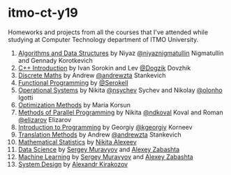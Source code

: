 # itmo-ct-y19

Homeworks and projects from all the courses that I've attended while studying at Computer Technology department of ITMO University.

1. [Algorithms and Data Structures](./algo-ds) by Niyaz [@niyaznigmatullin](https://github.com/niyaznigmatullin) Nigmatullin and Gennady Korotkevich
2. [C++ Introduction](./cpp-intro) by Ivan Sorokin and Lev [@Dogzik](https://github.com/Dogzik) Dovzhik
3. [Discrete Maths](./discrete-maths) by Andrew [@andrewzta](https://github.com/andrewzta) Stankevich
4. [Functional Programming](./functional-programming) by [@Serokell](https://github.com/Serokell)
5. [Operational Systems](./operational-systems) by Nikita [@nsychev](https://github.com/nsychev) Sychev and Nikolay [@olonho](https://github.com/olonho) Igotti
6. [Optimization Methods](./optimization-methods) by Maria Korsun
7. [Methods of Parallel Programming](./parallel-programming) by Nikita [@ndkoval](https://github.com/ndkoval) Koval and Roman [@elizarov](https://github.com/elizarov) Elizarov
8. [Introduction to Programming](./programming-intro) by Georgiy [@kgeorgiy](https://github.com/kgeorgiy) Korneev
9. [Translation Methods](./translation-methods) by Andrew [@andrewzta](https://github.com/andrewzta) Stankevich
10. [Mathematical Statistics](./mathstats) by [Nikita Alexeev](https://scholar.google.ru/citations?user=oGSpPIQAAAAJ)
11. [Data Science](./data-science) by [Sergey Muravyov](https://scholar.google.ru/citations?user=s7u9LR0AAAAJ) and [Alexey Zabashta](https://scholar.google.ru/citations?user=z4OYIa8AAAAJ)
12. [Machine Learning](./machine-learning) by [Sergey Muravyov](https://scholar.google.ru/citations?user=s7u9LR0AAAAJ) and [Alexey Zabashta](https://scholar.google.ru/citations?user=z4OYIa8AAAAJ)
13. [System Design](./system-design) by [Alexandr Kirakozov](https://github.com/akirakozov)

